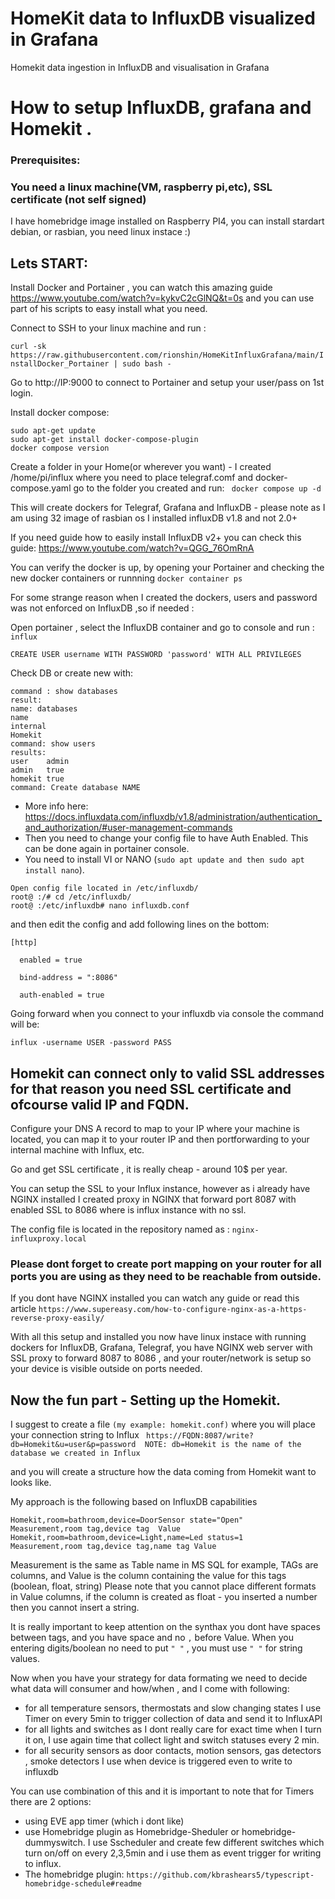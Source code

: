 # HomeKit data to InfluxDB visualized in Grafana
Homekit data ingestion in InfluxDB and visualisation in Grafana

# How to setup InfluxDB, grafana and Homekit .

### Prerequisites: 

###  You need a linux machine(VM, raspberry pi,etc), SSL certificate (not self signed)

I have homebridge image installed on Raspberry PI4, you can install stardart debian, or rasbian, you need linux instace :)  

## Lets START: 

Install Docker and Portainer ,  you can watch this amazing guide https://www.youtube.com/watch?v=kykvC2cGlNQ&t=0s  and you can use part of his scripts to easy install what you need.

Connect to SSH to your linux machine and run : 


`curl -sk https://raw.githubusercontent.com/rionshin/HomeKitInfluxGrafana/main/InstallDocker_Portainer | sudo bash - `

Go to http://IP:9000 to connect to Portainer and setup your user/pass on 1st login. 

Install docker compose: 
``` 
sudo apt-get update
sudo apt-get install docker-compose-plugin 
docker compose version
```
Create a folder in your Home(or wherever you want) - I created /home/pi/influx where you need to place telegraf.comf and docker-compose.yaml 
go to the folder you created and run:
` docker compose up -d`  

This will create dockers for  Telegraf, Grafana and InfluxDB - please note as I am using 32 image of rasbian os I installed influxDB v1.8 and not 2.0+

If you need guide how to easily install InfluxDB v2+ you can check this guide: https://www.youtube.com/watch?v=QGG_76OmRnA   

You can verify the docker is up, by opening your Portainer and checking the new docker containers or runnning  ` docker container ps `

For some strange reason when I created the dockers, users and password was not enforced on InfluxDB  ,so if needed :

Open portainer , select the InfluxDB container and go to console and run : 
` influx ` 
```
CREATE USER username WITH PASSWORD 'password' WITH ALL PRIVILEGES  
```
Check DB or create new with:
```
command : show databases
result: 
name: databases
name
internal
Homekit
command: show users
results:
user    admin
admin   true
homekit true
command: Create database NAME 
```
* More info here: https://docs.influxdata.com/influxdb/v1.8/administration/authentication_and_authorization/#user-management-commands 
* Then you need to change your config file to have Auth Enabled. This can be done again in portainer console.  
* You need to install VI or NANO (`sudo apt update and then sudo apt install nano`).
```
Open config file located in /etc/influxdb/
root@ :/# cd /etc/influxdb/
root@ :/etc/influxdb# nano influxdb.conf   
```
and then edit the config and add following lines on the bottom:
```
[http]

  enabled = true

  bind-address = ":8086"

  auth-enabled = true
```
Going forward when you connect to your influxdb via console the command will be:

`influx -username USER -password PASS`

## Homekit can connect only to valid SSL addresses for that reason you need SSL certificate and ofcourse valid IP and FQDN. 

Configure your DNS A record to map to your IP where your machine is located, 
you can map it to your router IP and then portforwarding to your internal machine with Influx, etc. 

Go and get SSL certificate , it is really cheap - around 10$ per year. 

You can setup the SSL to your Influx instance, however as i already have NGINX installed I created proxy in NGINX that forward   port 8087 with enabled SSL to   8086 where is influx instance with no ssl. 

The config file is located in the repository named as : ` nginx-influxproxy.local `

### Please dont forget to create port mapping on your router for all ports you are using as they need to be reachable from outside. 

If you dont have NGINX installed you can watch any guide or read this article
` https://www.supereasy.com/how-to-configure-nginx-as-a-https-reverse-proxy-easily/ `

With all this setup and installed you now have linux instace with running dockers for InfluxDB, Grafana, Telegraf, you have NGINX web server with SSL proxy to forward 8087 to 8086 , and your router/network is setup so your device is visible outside on ports needed.  

## Now the fun part - Setting up the Homekit. 

I suggest to create a file `(my example: homekit.conf)` where you will place your connection string to Influx
` https://FQDN:8087/write?db=Homekit&u=user&p=password  NOTE: db=Homekit is the name of the database we created in Influx`

and you will create a structure how the data coming from Homekit want to looks like. 

My approach is the following based on InfluxDB capabilities
```
Homekit,room=bathroom,device=DoorSensor state="Open"
Measurement,room tag,device tag  Value
Homekit,room=bathroom,device=Light,name=Led status=1
Measurement,room tag,device tag,name tag Value
```
Measurement is the same as Table name in MS SQL for example, TAGs are columns, and Value is the column containing the value for this tags (boolean, float, string)
Please note that you cannot place different formats in Value columns, 
if the column is created as float - you inserted a number then you cannot insert a string. 

It is really important to keep attention on the synthax you dont have spaces between tags, and you have space and no `,` before Value. 
When you entering digits/boolean no need to put `" "` , you must use `" "` for string values. 

Now when you have your strategy for data formating we need to decide what data will consumer and how/when , and I come with following:
* for all temperature sensors, thermostats and slow changing states I use Timer on every 5min to trigger collection of data and send it to InfluxAPI
* for all lights and switches as I dont really care for exact time when I turn it on, I use again time that collect light and switch statuses every 2 min. 
* for all security sensors as door contacts, motion sensors, gas detectors , smoke detectors I use when device is triggered even to write to influxdb

You can use combination of this and it is important to note that for Timers there are 2 options:
* using EVE app timer (which i dont  like)
* use Homebridge plugin as Homebridge-Sheduler or homebridge-dummyswitch. I use Sscheduler and create few different switches which turn on/off on every 2,3,5min and i use them as event trigger for writing to influx.
* The homebridge plugin: ` https://github.com/kbrashears5/typescript-homebridge-schedule#readme `